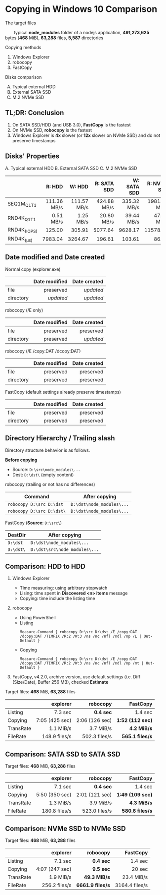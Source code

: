 Copying in Windows 10 Comparison
===

The target files

&emsp;&emsp;typical **node_modules** folder of a nodejs application, **491,273,625** bytes (**468** MiB), **63,288** files, **5,587** directories

Copying methods

1. Windows Explorer
2. robocopy
3. FastCopy

Disks comparison
<ol type="A">
  <li>Typical external HDD</li>
  <li>External SATA SSD</li>
  <li>M.2 NVMe SSD</li>
</ol>

TL;DR: Conclusion
---

1. On SATA SSD/HDD (and USB 3.0), **FastCopy** is the fastest
2. On NVMe SSD, **robocopy** is the fastest
3. Windows Explorer is **4x** slower (or **12x** slower on NVMe SSD) and do not preserve timestamps

Disks' Properties
---

A. Typical external HDD
B. External SATA SSD
C. M.2 NVMe SSD

|                        |   R: HDD    |   W: HDD    | R: SATA SDD | W: SATA SDD | R: NVMe SSD  | W: NVMe SSD  |
| ---------------------- | ----------: | ----------: | ----------: | ----------: | -----------: | -----------: |
| SEQ1M<sub>Q1T1</sub>   | 111.36 MB/s | 111.57 MB/s | 424.88 MB/s | 335.32 MB/s | 1981.10 MB/s | 1913.41 MB/s |
| RND4K<sub>Q1T1</sub>   |   0.51 MB/s |   1.25 MB/s |  20.80 MB/s |  39.44 MB/s |   47.42 MB/s |  157.02 MB/s |
| RND4K<sub>(IOPS)</sub> |      125.00 |      305.91 |     5077.64 |     9628.17 |     11578.13 |     38335.94 |
| RND4K<sub>(µs)</sub>   |     7983.04 |     3264.67 |      196.61 |      103.61 |        86.08 |        25.80 |

Date modified and Date created
---

Normal copy (explorer.exe)

|           | Date modified | Date created |
| --------- | ------------: | -----------: |
| file      |     preserved |    _updated_ |
| directory |     _updated_ |    _updated_ |

robocopy (/E only)

|           | Date modified | Date created |
| --------- | ------------: | -----------: |
| file      |     preserved |    preserved |
| directory |     preserved |    _updated_ |

robocopy (/E /copy:DAT /dcopy:DAT)

|           | Date modified | Date created |
| --------- | ------------: | -----------: |
| file      |     preserved |    preserved |
| directory |     preserved |    preserved |

FastCopy (default settings already preserve timestamps)

|           | Date modified | Date created |
| --------- | ------------: | -----------: |
| file      |     preserved |    preserved |
| directory |     preserved |    preserved |

Directory Hierarchy / Trailing slash
---

Directory structure behavior is as follows.

**Before copying**
* Source: `D:\src\node_modules\...`
* Dest: `D:\dst\` (empty content)

robocopy (trailing or not has no differences)

|          Command          |       After copying       |
| ------------------------- | ------------------------- |
| `robocopy D:\src D:\dst`  | `D:\dst\node_modules\...` |
| `robocopy D:\src D:\dst\` | `D:\dst\node_modules\...` |

FastCopy (**Source**: `D:\src\`)

|  DestDir  |         After copying         |
| --------- | ----------------------------- |
| `D:\dst`  | `D:\dst\node_modules\...`     |
| `D:\dst\` | `D:\dst\src\node_modules\...` |

Comparison: HDD to HDD
---

1. Windows Explorer
    - Time measuring: using arbitrary stopwatch
    - Lising: time spent in **Discovered \<n> items** message
    - Copying: time include the listing time

2. robocopy
    - Using PowerShell
    - Listing
        ```
        Measure-Command { robocopy D:\src D:\dst /E /copy:DAT /dcopy:DAT /TIMFIX /R:2 /W:3 /ns /nc /nfl /ndl /np /L | Out-Default }
        ```
    - Copying
        ```
        Measure-Command { robocopy D:\src D:\dst /E /copy:DAT /dcopy:DAT /TIMFIX /R:2 /W:3 /ns /nc /nfl /ndl /np /mt | Out-Default }
        ```

3. FastCopy, v4.2.0, archive version, use default settings (i.e. Diff (Size/Date), Buffer 256 MB), checked **Estimate**

Target files: **468** MiB, **63,288** files

|           |    explorer    |    robocopy    |      FastCopy      |
| --------- | -------------: | -------------: | -----------------: |
| Listing   |        7.3 sec |    **0.4 sec** |            1.4 sec |
| Copying   | 7:05 (425 sec) | 2:06 (126 sec) | **1:52 (112 sec)** |
| TransRate |      1.1 MiB/s |      3.7 MiB/s |      **4.2 MiB/s** |
| FileRate  |  148.9 files/s |  502.3 files/s |  **565.1 files/s** |

Comparison: SATA SSD to SATA SSD
---

Target files: **468** MiB, **63,288** files

|           |    explorer    |    robocopy    |      FastCopy      |
| --------- | -------------: | -------------: | -----------------: |
| Listing   |        7.1 sec |    **0.4 sec** |            1.4 sec |
| Copying   | 5:50 (350 sec) | 2:01 (121 sec) | **1:49 (109 sec)** |
| TransRate |      1.3 MiB/s |      3.9 MiB/s |      **4.3 MiB/s** |
| FileRate  |  180.8 files/s |  523.0 files/s |  **580.6 files/s** |

Comparison: NVMe SSD to NVMe SSD
---

Target files: **468** MiB, **63,288** files

|           |    explorer    |      robocopy      |    FastCopy    |
| --------- | -------------: | -----------------: | -------------: |
| Listing   |        7.1 sec |        **0.4 sec** |        1.4 sec |
| Copying   | 4:07 (247 sec) |        **9.5 sec** |         20 sec |
| TransRate |      1.9 MiB/s |     **49.3 MiB/s** |     23.4 MiB/s |
| FileRate  |  256.2 files/s | **6661.9 files/s** | 3164.4 files/s |
